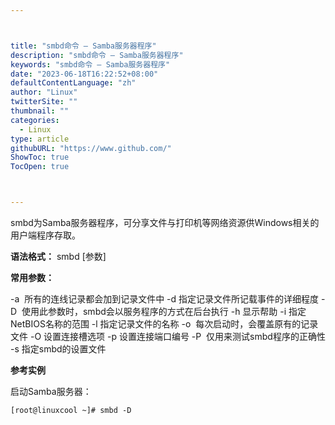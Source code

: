 ```yaml
---



title: "smbd命令 – Samba服务器程序"
description: "smbd命令 – Samba服务器程序"
keywords: "smbd命令 – Samba服务器程序"
date: "2023-06-18T16:22:52+08:00"
defaultContentLanguage: "zh"
author: "Linux"
twitterSite: ""
thumbnail: ""
categories:
  - Linux
type: article
githubURL: "https://www.github.com/"
ShowToc: true
TocOpen: true



---
```


smbd为Samba服务器程序，可分享文件与打印机等网络资源供Windows相关的用户端程序存取。

**语法格式：** smbd [参数]

**常用参数：**

-a  所有的连线记录都会加到记录文件中 -d 指定记录文件所记载事件的详细程度 -D  使用此参数时，smbd会以服务程序的方式在后台执行 -h 显示帮助 -i 指定NetBIOS名称的范围 -l 指定记录文件的名称 -o  每次启动时，会覆盖原有的记录文件 -O 设置连接槽选项 -p 设置连接端口编号 -P  仅用来测试smbd程序的正确性 -s 指定smbd的设置文件

**参考实例**

启动Samba服务器：

```
[root@linuxcool ~]# smbd -D
```